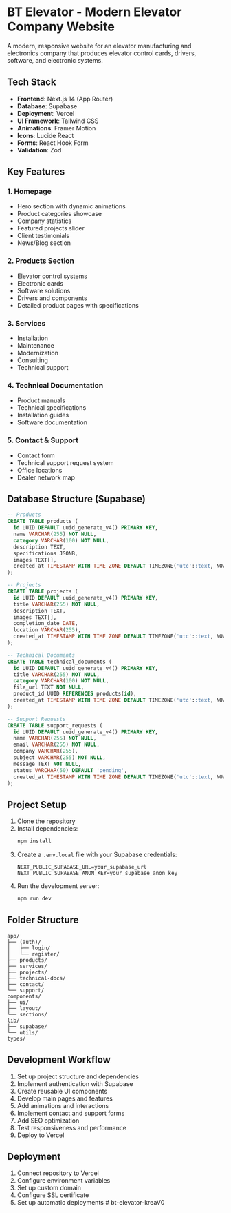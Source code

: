 # BT Elevator - Modern Elevator Company Website

A modern, responsive website for an elevator manufacturing and electronics company that produces elevator control cards, drivers, software, and electronic systems.

## Tech Stack

- **Frontend**: Next.js 14 (App Router)
- **Database**: Supabase
- **Deployment**: Vercel
- **UI Framework**: Tailwind CSS
- **Animations**: Framer Motion
- **Icons**: Lucide React
- **Forms**: React Hook Form
- **Validation**: Zod

## Key Features

### 1. Homepage
   - Hero section with dynamic animations
   - Product categories showcase
   - Company statistics
   - Featured projects slider
   - Client testimonials
   - News/Blog section

### 2. Products Section
   - Elevator control systems
   - Electronic cards
   - Software solutions
   - Drivers and components
   - Detailed product pages with specifications

### 3. Services
   - Installation
   - Maintenance
   - Modernization
   - Consulting
   - Technical support

### 4. Technical Documentation
   - Product manuals
   - Technical specifications
   - Installation guides
   - Software documentation

### 5. Contact & Support
   - Contact form
   - Technical support request system
   - Office locations
   - Dealer network map

## Database Structure (Supabase)

```sql
-- Products
CREATE TABLE products (
  id UUID DEFAULT uuid_generate_v4() PRIMARY KEY,
  name VARCHAR(255) NOT NULL,
  category VARCHAR(100) NOT NULL,
  description TEXT,
  specifications JSONB,
  images TEXT[],
  created_at TIMESTAMP WITH TIME ZONE DEFAULT TIMEZONE('utc'::text, NOW())
);

-- Projects
CREATE TABLE projects (
  id UUID DEFAULT uuid_generate_v4() PRIMARY KEY,
  title VARCHAR(255) NOT NULL,
  description TEXT,
  images TEXT[],
  completion_date DATE,
  location VARCHAR(255),
  created_at TIMESTAMP WITH TIME ZONE DEFAULT TIMEZONE('utc'::text, NOW())
);

-- Technical Documents
CREATE TABLE technical_documents (
  id UUID DEFAULT uuid_generate_v4() PRIMARY KEY,
  title VARCHAR(255) NOT NULL,
  category VARCHAR(100) NOT NULL,
  file_url TEXT NOT NULL,
  product_id UUID REFERENCES products(id),
  created_at TIMESTAMP WITH TIME ZONE DEFAULT TIMEZONE('utc'::text, NOW())
);

-- Support Requests
CREATE TABLE support_requests (
  id UUID DEFAULT uuid_generate_v4() PRIMARY KEY,
  name VARCHAR(255) NOT NULL,
  email VARCHAR(255) NOT NULL,
  company VARCHAR(255),
  subject VARCHAR(255) NOT NULL,
  message TEXT NOT NULL,
  status VARCHAR(50) DEFAULT 'pending',
  created_at TIMESTAMP WITH TIME ZONE DEFAULT TIMEZONE('utc'::text, NOW())
);
```

## Project Setup

1. Clone the repository
2. Install dependencies:
   ```bash
   npm install
   ```
3. Create a `.env.local` file with your Supabase credentials:
   ```
   NEXT_PUBLIC_SUPABASE_URL=your_supabase_url
   NEXT_PUBLIC_SUPABASE_ANON_KEY=your_supabase_anon_key
   ```
4. Run the development server:
   ```bash
   npm run dev
   ```

## Folder Structure

```
app/
├── (auth)/
│   ├── login/
│   └── register/
├── products/
├── services/
├── projects/
├── technical-docs/
├── contact/
└── support/
components/
├── ui/
├── layout/
└── sections/
lib/
├── supabase/
└── utils/
types/
```

## Development Workflow

1. Set up project structure and dependencies
2. Implement authentication with Supabase
3. Create reusable UI components
4. Develop main pages and features
5. Add animations and interactions
6. Implement contact and support forms
7. Add SEO optimization
8. Test responsiveness and performance
9. Deploy to Vercel

## Deployment

1. Connect repository to Vercel
2. Configure environment variables
3. Set up custom domain
4. Configure SSL certificate
5. Set up automatic deployments
#   b t - e l e v a t o r - k r e a V 0  
 